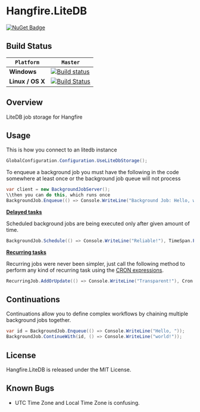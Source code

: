 # Hangfire.LiteDB
[![NuGet Badge](https://buildstats.info/nuget/Hangfire.LiteDB)](https://www.nuget.org/packages/Hangfire.LiteDB/)
## Build Status
`Platform` | `Master`
--- | ---
**Windows** | [![Build status](https://ci.appveyor.com/api/projects/status/yre8t19rdaxax7e6?svg=true)](https://ci.appveyor.com/project/codeyu/hangfire-litedb)
**Linux / OS X** | [![Build Status](https://travis-ci.org/codeyu/Hangfire.LiteDB.svg?branch=master)](https://travis-ci.org/codeyu/Hangfire.LiteDB)

## Overview

LiteDB job storage for Hangfire

## Usage

This is how you connect to an litedb instance
```csharp
GlobalConfiguration.Configuration.UseLiteDbStorage();
```

To enqueue a background job you must have the following in the code somewhere at least once or the background job queue will not process
```csharp
var client = new BackgroundJobServer();
\\then you can do this, which runs once
BackgroundJob.Enqueue(() => Console.WriteLine("Background Job: Hello, world!"));
```

[**Delayed tasks**](http://docs.hangfire.io/en/latest/users-guide/background-methods/calling-methods-with-delay.html)

Scheduled background jobs are being executed only after given amount of time.

```csharp
BackgroundJob.Schedule(() => Console.WriteLine("Reliable!"), TimeSpan.FromDays(7));
```

[**Recurring tasks**](http://docs.hangfire.io/en/latest/users-guide/background-methods/performing-recurrent-tasks.html)

Recurring jobs were never been simpler, just call the following method to perform any kind of recurring task using the [CRON expressions](http://en.wikipedia.org/wiki/Cron#CRON_expression).

```csharp
RecurringJob.AddOrUpdate(() => Console.WriteLine("Transparent!"), Cron.Daily);
```

## Continuations

Continuations allow you to define complex workflows by chaining multiple background jobs together.

```csharp
var id = BackgroundJob.Enqueue(() => Console.WriteLine("Hello, "));
BackgroundJob.ContinueWith(id, () => Console.WriteLine("world!"));
```

## License

Hangfire.LiteDB is released under the MIT License.

## Known Bugs

* UTC Time Zone and Local Time Zone is  confusing.
